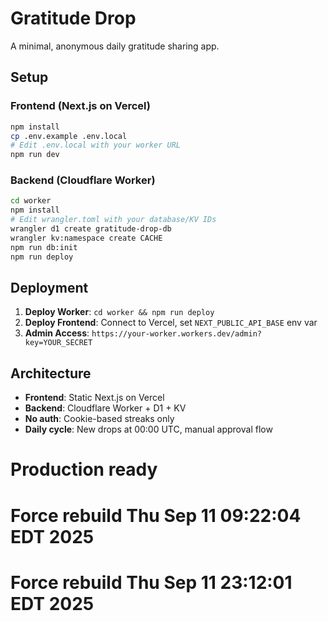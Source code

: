 # Gratitude Drop

A minimal, anonymous daily gratitude sharing app.

## Setup

### Frontend (Next.js on Vercel)
```bash
npm install
cp .env.example .env.local
# Edit .env.local with your worker URL
npm run dev
```

### Backend (Cloudflare Worker)
```bash
cd worker
npm install
# Edit wrangler.toml with your database/KV IDs
wrangler d1 create gratitude-drop-db
wrangler kv:namespace create CACHE
npm run db:init
npm run deploy
```

## Deployment

1. **Deploy Worker**: `cd worker && npm run deploy`
2. **Deploy Frontend**: Connect to Vercel, set `NEXT_PUBLIC_API_BASE` env var
3. **Admin Access**: `https://your-worker.workers.dev/admin?key=YOUR_SECRET`

## Architecture

- **Frontend**: Static Next.js on Vercel
- **Backend**: Cloudflare Worker + D1 + KV
- **No auth**: Cookie-based streaks only
- **Daily cycle**: New drops at 00:00 UTC, manual approval flow
# Production ready
# Force rebuild Thu Sep 11 09:22:04 EDT 2025
# Force rebuild Thu Sep 11 23:12:01 EDT 2025
